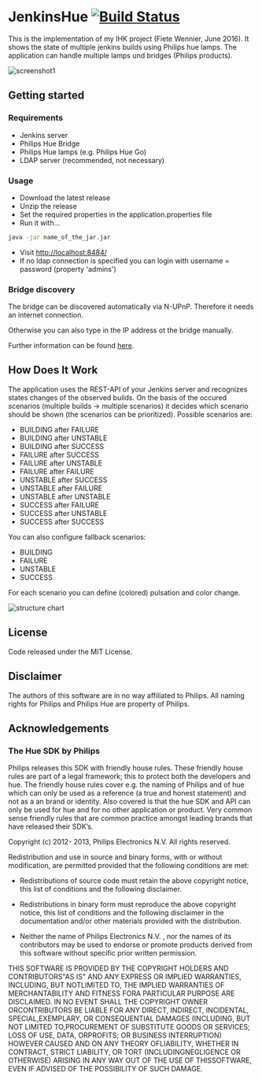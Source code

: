 # JenkinsHue [![Build Status](https://travis-ci.org/adessoAG/JenkinsHue.svg?branch=master)](https://travis-ci.org/adessoAG/JenkinsHue)

This is the implementation of my IHK project (Fiete Wennier, June 2016). It shows the state of multiple jenkins builds using Philips hue lamps. The application can handle multiple lamps und bridges (Philips products).

![screenshot1](https://github.com/fi3te/JenkinsHue/blob/master/doc/screenshot1.png)


## Getting started

### Requirements
- Jenkins server
- Philips Hue Bridge
- Philips Hue lamps (e.g. Philips Hue Go)
- LDAP server (recommended, not necessary)

### Usage
- Download the latest release
- Unzip the release
- Set the required properties in the application.properties file
- Run it with...
```sh
java -jar name_of_the_jar.jar
```
- Visit [http://localhost:8484/](http://localhost:8484/)
- If no ldap connection is specified you can login with username = password (property 'admins')

### Bridge discovery

The bridge can be discovered automatically via N-UPnP. Therefore it needs an internet connection.

Otherwise you can also type in the IP address ot the bridge manually.

Further information can be found [here](https://developers.meethue.com/documentation/hue-bridge-discovery).


## How Does It Work

The application uses the REST-API of your Jenkins server and recognizes states changes of the observed builds. On the basis of the occured scenarios (multiple builds -> multiple scenarios) it decides which scenario should be shown (the scenarios can be prioritized). Possible scenarios are:

- BUILDING after FAILURE
- BUILDING after UNSTABLE
- BUILDING after SUCCESS
- FAILURE after SUCCESS
- FAILURE after UNSTABLE
- FAILURE after FAILURE
- UNSTABLE after SUCCESS
- UNSTABLE after FAILURE
- UNSTABLE after UNSTABLE
- SUCCESS after FAILURE
- SUCCESS after UNSTABLE
- SUCCESS after SUCCESS

You can also configure fallback scenarios:

- BUILDING
- FAILURE
- UNSTABLE
- SUCCESS

For each scenario you can define (colored) pulsation and color change.

![structure chart](https://github.com/fi3te/JenkinsHue/blob/master/doc/structure_chart.png)


## License

Code released under the MIT License.


## Disclaimer

The authors of this software are in no way affiliated to Philips. 
All naming rights for Philips and Philips Hue are property of Philips.


## Acknowledgements
### The Hue SDK by Philips

Philips releases this SDK with friendly house rules. These friendly house rules are part of a legal framework; this to protect both the developers and hue. The friendly house rules cover e.g. the naming of Philips and of hue which can only be used as a reference (a true and honest statement) and not as a an brand or identity. Also covered is that the hue SDK and API can only be used for hue and for no other application or product. Very common sense friendly rules that are common practice amongst leading brands that have released their SDK’s.

Copyright (c) 2012- 2013, Philips Electronics N.V. All rights reserved.

Redistribution and use in source and binary forms, with or without modification, are permitted provided that the following conditions are met:

- Redistributions of source code must retain the above copyright notice, this list of conditions and the following disclaimer.

- Redistributions in binary form must reproduce the above copyright notice, this list of conditions and the following disclaimer in the documentation and/or other materials provided with the distribution.

- Neither the name of Philips Electronics N.V. , nor the names of its contributors may be used to endorse or promote products derived from this software without specific prior written permission.

THIS SOFTWARE IS PROVIDED BY THE COPYRIGHT HOLDERS AND CONTRIBUTORS"AS IS" AND ANY EXPRESS OR IMPLIED WARRANTIES, INCLUDING, BUT NOTLIMITED TO, THE IMPLIED WARRANTIES OF MERCHANTABILITY AND FITNESS FORA PARTICULAR PURPOSE ARE DISCLAIMED. IN NO EVENT SHALL THE COPYRIGHT OWNER ORCONTRIBUTORS BE LIABLE FOR ANY DIRECT, INDIRECT, INCIDENTAL, SPECIAL,EXEMPLARY, OR CONSEQUENTIAL DAMAGES (INCLUDING, BUT NOT LIMITED TO,PROCUREMENT OF SUBSTITUTE GOODS OR SERVICES; LOSS OF USE, DATA, ORPROFITS; OR BUSINESS INTERRUPTION) HOWEVER CAUSED AND ON ANY THEORY OFLIABILITY, WHETHER IN CONTRACT, STRICT LIABILITY, OR TORT (INCLUDINGNEGLIGENCE OR OTHERWISE) ARISING IN ANY WAY OUT OF THE USE OF THISSOFTWARE, EVEN IF ADVISED OF THE POSSIBILITY OF SUCH DAMAGE.
